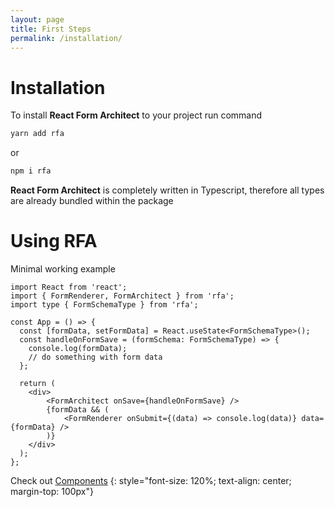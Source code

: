 ```yaml
---
layout: page
title: First Steps
permalink: /installation/
---
```


# Installation

To install **React Form Architect** to your project run command
~~~ bash
yarn add rfa
~~~
or
~~~ bash
npm i rfa
~~~

**React Form Architect** is completely written in Typescript, therefore all types are already bundled within the package 

# Using RFA
Minimal working example
~~~ tsx
import React from 'react';
import { FormRenderer, FormArchitect } from 'rfa';
import type { FormSchemaType } from 'rfa';

const App = () => {
  const [formData, setFormData] = React.useState<FormSchemaType>();
  const handleOnFormSave = (formSchema: FormSchemaType) => {
    console.log(formData);
    // do something with form data
  };

  return (
    <div>
        <FormArchitect onSave={handleOnFormSave} />
        {formData && (
            <FormRenderer onSubmit={(data) => console.log(data)} data={formData} />
        )}
    </div>
  );
};
~~~


Check out [Components](../components)
{: style="font-size: 120%; text-align: center; margin-top: 100px"}
